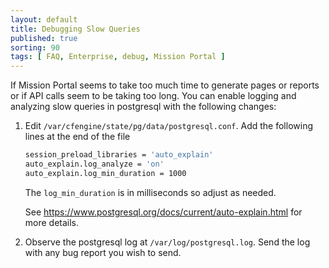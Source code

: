 ```yaml
---
layout: default
title: Debugging Slow Queries
published: true
sorting: 90
tags: [ FAQ, Enterprise, debug, Mission Portal ]
---
```


If Mission Portal seems to take too much time to generate pages or reports or if API calls seem 
to be taking too long. You can enable logging and analyzing slow queries in postgresql with the
following changes:

1. Edit `/var/cfengine/state/pg/data/postgresql.conf`. Add the following lines at the end of the file

   ```sh
   session_preload_libraries = 'auto_explain'
   auto_explain.log_analyze = 'on'
   auto_explain.log_min_duration = 1000
   ```

   The `log_min_duration` is in milliseconds so adjust as needed.

   See https://www.postgresql.org/docs/current/auto-explain.html for more details.

2. Observe the postgresql log at `/var/log/postgresql.log`. Send the log with any
   bug report you wish to send.
